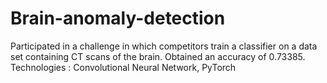 # Brain-anomaly-detection
Participated in a challenge in which competitors train a classifier on a data set containing CT scans of the brain. Obtained an accuracy of 0.73385. Technologies : Convolutional Neural Network, PyTorch
